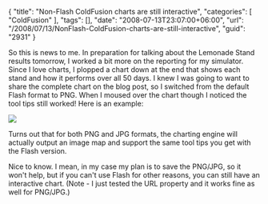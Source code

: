 {
	"title": "Non-Flash ColdFusion charts are still interactive",
	"categories": [
		"ColdFusion"
	],
	"tags": [],
	"date": "2008-07-13T23:07:00+06:00",
	"url": "/2008/07/13/NonFlash-ColdFusion-charts-are-still-interactive",
	"guid": "2931"
}

So this is news to me. In preparation for talking about the Lemonade Stand results tomorrow, I worked a bit more on the reporting for my simulator. Since I love charts, I plopped a chart down at the end that shows each stand and how it performs over all 50 days. I knew I was going to want to share the complete chart on the blog post, so I switched from the default Flash format to PNG. When I moused over the chart though I noticed the tool tips still worked! Here is an example:

<img src="https://static.raymondcamden.com/images/Picture 115.png">

Turns out that for both PNG and JPG formats, the charting engine will actually output an image map and support the same tool tips you get with the Flash version. 

Nice to know. I mean, in my case my plan is to save the PNG/JPG, so it won't help, but if you can't use Flash for other reasons, you can still have an interactive chart. (Note - I just tested the URL property and it works fine as well for PNG/JPG.)